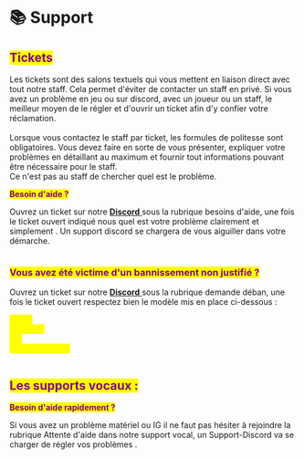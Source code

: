 # 📚 Support

## <mark style="color:purple;">**Tickets**</mark>  <a href="#bkmrk-les-tickets-3a" id="bkmrk-les-tickets-3a"></a>

Les tickets sont des salons textuels qui vous mettent en liaison direct avec tout notre staff. Cela permet d'éviter de contacter un staff en privé. Si vous avez un problème en jeu ou sur discord, avec un joueur ou un staff, le meilleur moyen de le régler et d'ouvrir un ticket afin d'y confier votre réclamation.\
\
Lorsque vous contactez le staff par ticket, les formules de politesse sont obligatoires. Vous devez faire en sorte de vous présenter, expliquer votre problèmes en détaillant au maximum et fournir tout informations pouvant être nécessaire pour le staff. \
Ce n'est pas au staff de chercher quel est le problème.

<mark style="color:purple;">**Besoin d'aide ?**</mark>&#x20;

Ouvrez un ticket sur notre [**Discord** ](https://discord.gg/gtasantos)sous la rubrique besoins d'aide, une fois le ticket ouvert indiqué nous quel est votre problème clairement et simplement . Un support discord se chargera de vous aiguiller dans votre démarche.

<figure><img src="../.gitbook/assets/Capture d&#x27;écran 2023-09-07 211133.png" alt=""><figcaption></figcaption></figure>

### <mark style="color:purple;">**Vous avez été victime d'un bannissement non justifié ?**</mark>

Ouvrez un ticket sur notre [**Discord** ](https://discord.gg/gtasantos)sous la rubrique demande déban, une fois le ticket ouvert respectez bien le modèle  mis en place ci-dessous :&#x20;

<mark style="color:yellow;">**Nom :**</mark>\
<mark style="color:yellow;">**Prénom :**</mark>\
<mark style="color:yellow;">**ID :**</mark>\
<mark style="color:yellow;">**Screen du ban :**</mark>

<figure><img src="../.gitbook/assets/Capture d&#x27;écran 2023-09-07 211133.png" alt=""><figcaption></figcaption></figure>



## <mark style="color:purple;">**Les supports vocaux :**</mark>&#x20;

<mark style="color:purple;">**Besoin d'aide rapidement ?**</mark>

Si vous avez un problème matériel ou IG il ne faut pas hésiter à rejoindre la rubrique Attente d'aide dans notre support vocal, un Support-Discord va se charger de régler vos problèmes .&#x20;

<figure><img src="../.gitbook/assets/Capture d&#x27;écran 2023-09-07 211133.png" alt=""><figcaption></figcaption></figure>
